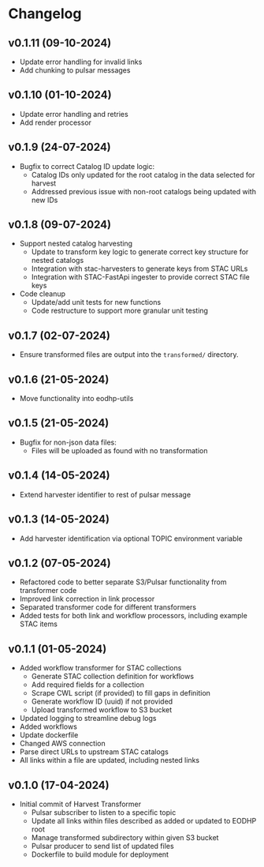 # Changelog

## v0.1.11 (09-10-2024)

- Update error handling for invalid links
- Add chunking to pulsar messages

## v0.1.10 (01-10-2024)

- Update error handling and retries
- Add render processor

## v0.1.9 (24-07-2024)

- Bugfix to correct Catalog ID update logic:
  - Catalog IDs only updated for the root catalog in the data selected for harvest
  - Addressed previous issue with non-root catalogs being updated with new IDs

## v0.1.8 (09-07-2024)

- Support nested catalog harvesting
  - Update to transform key logic to generate correct key structure for nested catalogs
  - Integration with stac-harvesters to generate keys from STAC URLs
  - Integration with STAC-FastApi ingester to provide correct STAC file keys
- Code cleanup
  - Update/add unit tests for new functions
  - Code restructure to support more granular unit testing

## v0.1.7 (02-07-2024)

- Ensure transformed files are output into the `transformed/` directory.

## v0.1.6 (21-05-2024)

- Move functionality into eodhp-utils

## v0.1.5 (21-05-2024)

- Bugfix for non-json data files:
  - Files will be uploaded as found with no transformation

## v0.1.4 (14-05-2024)

- Extend harvester identifier to rest of pulsar message

## v0.1.3 (14-05-2024)

- Add harvester identification via optional TOPIC environment variable

## v0.1.2 (07-05-2024)

- Refactored code to better separate S3/Pulsar functionality from transformer code
- Improved link correction in link processor
- Separated transformer code for different transformers
- Added tests for both link and workflow processors, including example STAC items

## v0.1.1 (01-05-2024)

- Added workflow transformer for STAC collections
  - Generate STAC collection definition for workflows
  - Add required fields for a collection
  - Scrape CWL script (if provided) to fill gaps in definition
  - Generate workflow ID (uuid) if not provided
  - Upload transformed workflow to S3 bucket
- Updated logging to streamline debug logs
- Added workflows
- Update dockerfile
- Changed AWS connection
- Parse direct URLs to upstream STAC catalogs
- All links within a file are updated, including nested links

## v0.1.0 (17-04-2024)

- Initial commit of Harvest Transformer
  - Pulsar subscriber to listen to a specific topic
  - Update all links within files described as added or updated to EODHP root
  - Manage transformed subdirectory within given S3 bucket
  - Pulsar producer to send list of updated files
  - Dockerfile to build module for deployment
